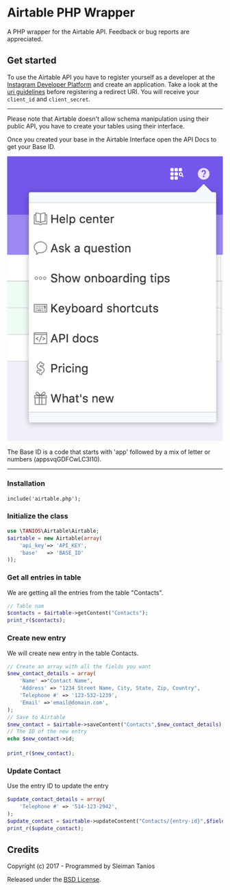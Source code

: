 # Airtable PHP Wrapper
A PHP wrapper for the Airtable API. Feedback or bug reports are appreciated.


## Get started

To use the Airtable API you have to register yourself as a developer at the [Instagram Developer Platform](http://instagr.am/developer/register/) and create an application. Take a look at the [uri guidelines](#samples-for-redirect-urls) before registering a redirect URI. You will receive your `client_id` and `client_secret`.

---

Please note that Airtable doesn't allow schema manipulation using their public API, you have to create your tables using their interface.

Once you created your base in the Airtable Interface open the API Docs to get your Base ID.

![Image](example/img/api-doc.png)

The Base ID is a code that starts with 'app' followed by a mix of letter or numbers (appsvqGDFCwLC3I10).

---

### Installation

```
include('airtable.php');

```

### Initialize the class

```php
use \TANIOS\Airtable\Airtable;
$airtable = new Airtable(array(
	'api_key'=> 'API_KEY',
	'base'   => 'BASE_ID'
));
```


### Get all entries in table
We are getting all the entries from the table "Contacts". 
```php
// Table nam
$contacts = $airtable->getContent("Contacts");
print_r($contacts);
```

### Create new entry
We will create new entry in the table Contacts.
```php
// Create an array with all the fields you want 
$new_contact_details = array(
	'Name' =>"Contact Name",
	'Address' => "1234 Street Name, City, State, Zip, Country",
	'Telephone #' => '123-532-1239',
	'Email' =>'email@domain.com',
);
// Save to Airtable
$new_contact = $airtable->saveContent("Contacts",$new_contact_details);
// The ID of the new entry
echo $new_contact->id;

print_r($new_contact);
```

### Update Contact
Use the entry ID to update the entry
```php
$update_contact_details = array(
	'Telephone #' => '514-123-2942',
);
$update_contact = $airtable->updateContent("Contacts/{entry-id}",$fields);
print_r($update_contact);
```

## Credits

Copyright (c) 2017 - Programmed by Sleiman Tanios

Released under the [BSD License](LICENSE).

